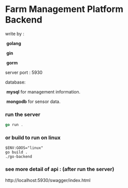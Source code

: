 # Farm Management Platform Backend

write by :

​	**golang**

​	**gin**

​	**gorm**

server port : 5930

database: 

​	**mysql** for management information. 

​	**mongodb** for sensor data.

### run the server

```go
go run .
```

### or build to run on linux

```shel
$ENV:GOOS="linux"
go build .
./go-backend
```

### see more detail of api : (after run the server)

 http://localhost:5930/swagger/index.html
